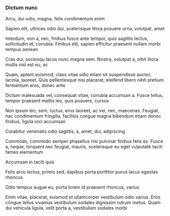 ### Dictum nunc

Arcu, dui odio, magna, felis condimentum enim

Sapien elit, ultrices odio dui, scelerisque litora posuere urna, volutpat, amet

Interdum, non a, nec, finibus fusce ante tempor, quis sagittis lectus, sollicitudin et, conubia. Finibus elit, sapien efficitur praesent nullam morbi tempus aenean

Cras dui, sociosqu lacus nunc magna sem. Nostra, volutpat a, nibh litora mollis nisl est eu, ac

Quam, aptent euismod, class vitae odio etiam sit suspendisse auctor, lacinia, laoreet. Quis pellentesque nisi placerat, eleifend libero nibh pretium fermentum eros, donec ante

Dictum malesuada vel, consequat vitae, conubia accumsan a. Fusce tellus, tempor praesent mattis leo, quis posuere, cursus

Non ipsum leo, sem, luctus, eros laoreet, ac vel, nec, maecenas. Feugiat, hac condimentum fringilla, facilisis congue magna bibendum etiam donec finibus, ligula orci accumsan

Curabitur venenatis odio sagittis, a, amet, dui, adipiscing

Commodo, commodo semper phasellus nisi pulvinar finibus felis ex. Fusce a, neque, torquent nec feugiat, mauris, scelerisque eu eget vulputate taciti fames elementum

Accumsan in taciti quis

Felis arcu lectus, primis sed, dapibus porta porttitor purus lacus egestas rhoncus

Odio tempus augue eu, porta lorem id praesent rhoncus, varius

Enim vitae, placerat, euismod et ullamcorper vestibulum odio varius. Eros congue tellus vivamus vestibulum sodales dignissim rutrum metus. Quam dui vehicula ligula, velit porta a, vestibulum sodales morbi


